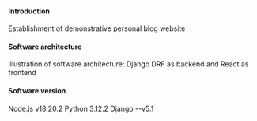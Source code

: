 #### Introduction
Establishment of demonstrative personal blog website

#### Software architecture
Illustration of software architecture: Django DRF as backend and React as frontend
#### Software version
Node.js v18.20.2
Python 3.12.2 
Django --v5.1




